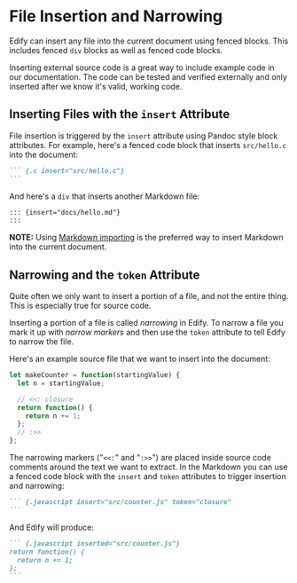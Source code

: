 # File Insertion and Narrowing

Edify can insert any file into the current document using fenced
blocks.  This includes fenced `div` blocks as well as fenced code
blocks.

Inserting external source code is a great way to include example code
in our documentation.  The code can be tested and verified externally
and only inserted after we know it's valid, working code.

## Inserting Files with the `insert` Attribute

File insertion is triggered by the `insert` attribute using Pandoc
style block attributes.  For example, here's a fenced code block that
inserts `src/hello.c` into the document:

````markdown
``` {.c insert="src/hello.c"}
```
````

And here's a `div` that inserts another Markdown file:

```markdown
::: {insert="docs/hello.md"}
:::
```

**NOTE:** Using [Markdown importing](import.md) is the preferred way to insert
Markdown into the current document.

## Narrowing and the `token` Attribute

Quite often we only want to insert a portion of a file, and not the
entire thing.  This is especially true for source code.

Inserting a portion of a file is called *narrowing* in Edify.  To
narrow a file you mark it up with *narrow markers* and then use the
`token` attribute to tell Edify to narrow the file.

Here's an example source file that we want to insert into the
document:

```javascript
let makeCounter = function(startingValue) {
  let n = startingValue;

  // <<: closure
  return function() {
    return n += 1;
  };
  // :>>
};
```

The narrowing markers ("`<<:`" and "`:>>`") are placed inside source
code comments around the text we want to extract.  In the Markdown you
can use a fenced code block with the `insert` and `token` attributes
to trigger insertion and narrowing:

````markdown
``` {.javascript insert="src/counter.js" token="closure"
```
````

And Edify will produce:

````markdown
``` {.javascript inserted="src/counter.js"}
return function() {
  return n += 1;
};
```
````
